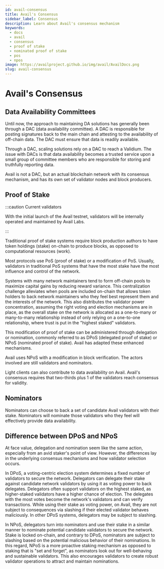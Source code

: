 ```yaml
---
id: avail-consensus
title: Avail's Consensus
sidebar_label: Consensus
description: Learn about Avail's consensus mechanism
keywords:
  - docs
  - avail
  - consensus
  - proof of stake
  - nominated proof of stake
  - pos
  - npos
image: https://availproject.github.io/img/avail/AvailDocs.png
slug: avail-consensus
---
```


# Avail's Consensus

## Data Availability Committees

Until now, the approach to maintaining DA solutions has generally been through a DAC (data availability committee). A DAC is responsible for posting signatures back to the main chain and attesting to the availability of off-chain data. The DAC must ensure that data is readily available.

Through a DAC, scaling solutions rely on a DAC to reach a Validium. The issue with DACs is that data availability becomes a trusted service upon a small group of committee members who are responsible for storing and truthfully reporting data.

Avail is not a DAC, but an actual blockchain network with its consensus mechanism, and has its own set of validator nodes and block producers.

## Proof of Stake

:::caution Current validators

With the initial launch of the Avail testnet, validators will be
internally operated and maintained by Avail Labs.

:::

Traditional proof of stake systems require block production authors to have token holdings (stake) on-chain to produce blocks, as opposed to computational resources (work). 

Most protocols use PoS (proof of stake) or a modification of PoS. Usually, validators in traditional PoS systems that have the most stake have the most influence and control of the network.

Systems with many network maintainers tend to form off-chain pools to maximize capital gains by reducing reward variance. This centralization challenge alleviates when pools are included on-chain that allows token holders to back network maintainers who they feel best represent them and the interests of the network. This also distributes the validator power concentration, assuming the right voting and election mechanisms are in place, as the overall stake on the network is allocated as a one-to-many or many-to-many relationship instead of only relying on a one-to-one relationship, where trust is put in the "highest staked" validators.

This modification of proof of stake can be administered through delegation or nomination, commonly referred to as DPoS (delegated proof of stake) or NPoS (nominated proof of stake). Avail has adapted these enhanced mechanisms.

Avail uses NPoS with a modification in block verification. The actors involved are still validators and nominators.

Light clients can also contribute to data availability on Avail. Avail's consensus requires that two-thirds plus 1 of the validators reach consensus for validity.

## Nominators

Nominators can choose to back a set of candidate Avail validators with their stake. Nominators will nominate those validators who they feel will effectively provide data availability.

## Difference between DPoS and NPoS

At face value, delegation and nomination seem like the same action, especially from an avid staker's point of view. However, the differences lay in the underlying consensus mechanisms and how validator selection occurs.

In DPoS, a voting-centric election system determines a fixed number of validators to secure the network. Delegators can delegate their stake against candidate network validators by using it as voting power to back 
delegates. Delegators often support validators on the highest staked, as higher-staked validators have a higher chance of election. The delegates with the most votes become the network's validators and can verify transactions. While using their stake as voting power, on Avail, they are not subject to consequences via slashing if their elected validator behaves maliciously. In other DPoS systems, delegators may be subject to slashing.

In NPoS, delegators turn into nominators and use their stake in a similar manner to nominate potential candidate validators to secure the network. Stake is locked on-chain, and contrary to DPoS, nominators are subject to slashing based on the potential malicious behavior of their nominations. In this regard, NPoS is a more proactive staking mechanism as opposed to staking that is "set and forget", as nominators look out for well-behaving and sustainable validators. This also encourages validators to create robust validator operations to attract and maintain nominations.

